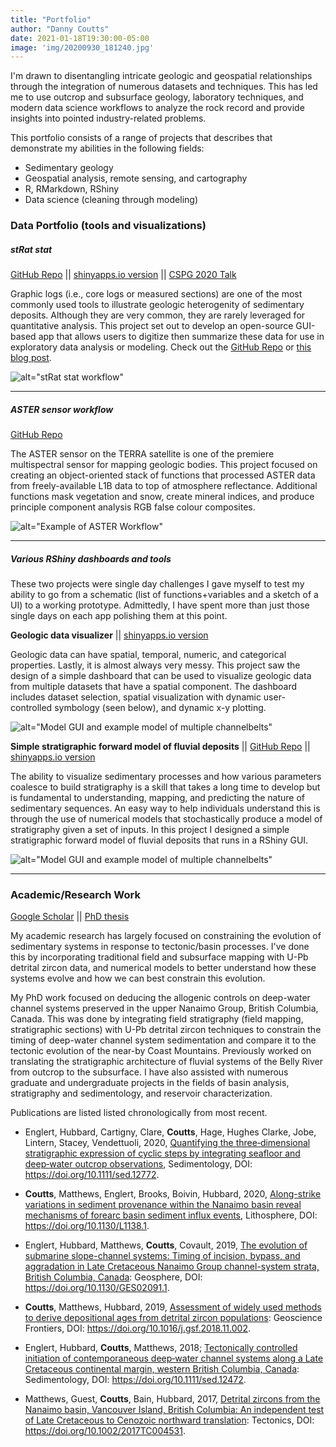 ```yaml
---
title: "Portfolio"
author: "Danny Coutts"
date: 2021-01-18T19:30:00-05:00
image: 'img/20200930_181240.jpg'
---
```


I'm drawn to disentangling intricate geologic and geospatial relationships through the integration of numerous datasets and techniques. This has led me to use outcrop and subsurface geology, laboratory techniques, and modern data science workflows to analyze the rock record and provide insights into pointed industry-related problems. 

This portfolio consists of a range of projects that describes that demonstrate my abilities in the following fields:
- Sedimentary geology
- Geospatial analysis, remote sensing, and cartography
- R, RMarkdown, RShiny
- Data science (cleaning through modeling)


### Data Portfolio (tools and visualizations)
##### stRat stat 
[GitHub Repo](https://github.com/ActiveMargins/stRatstat) || [shinyapps.io version](https://activemargins.shinyapps.io/stRat_stat/) || [CSPG 2020 Talk](https://www.youtube.com/watch?v=4cbkrBNZ2o4&ab_channel=CptCatastrophe) 

Graphic logs (i.e., core logs or measured sections) are one of the most commonly used tools to illustrate geologic heterogenity of sedimentary deposits. Although they are very common, they are rarely leveraged for quantitative analysis. This project set out to develop an open-source GUI-based app that allows users to digitize then summarize these data for use in exploratory data analysis or modeling. Check out the [GitHub Repo](https://github.com/ActiveMargins/stRatstat) or [this blog post](https://couttsgeodata.netlify.app/post/2021-01-21-strat-stat-project/).


![alt="stRat stat workflow" ](/img/portfolio/stRatstat_workflow.png)

-----

##### ASTER sensor workflow
[GitHub Repo](https://github.com/ActiveMargins/ASTERSatelliteProcessing)

The ASTER sensor on the TERRA satellite is one of the premiere multispectral sensor for mapping geologic bodies. This project focused on creating an object-oriented stack of functions that processed ASTER data from freely-available L1B data to top of atmosphere reflectance. Additional functions mask vegetation and snow, create mineral indices, and produce principle component analysis RGB false colour composites.

![alt="Example of ASTER Workflow"](/img/portfolio/ASTER_Workflow1.jpg)

-----
 
##### Various RShiny dashboards and tools

These two projects were single day challenges I gave myself to test my ability to go from a schematic (list of functions+variables and a sketch of a UI) to a working prototype. Admittedly, I have spent more than just those single days on each app polishing them at this point.  

**Geologic data visualizer** || [shinyapps.io version](https://activemargins.shinyapps.io/till_data_exploration/)

Geologic data can have spatial, temporal, numeric, and categorical properties. Lastly, it is almost always very messy. This project saw the design of a simple dashboard that can be used to visualize geologic data from multiple datasets that have a spatial component. The dashboard includes dataset selection, spatial visualization with dynamic user-controlled symbology (seen below), and dynamic x-y plotting.

![alt="Model GUI and example model of multiple channelbelts" ](/img/portfolio/TillGeochemistryMap.JPG)

**Simple stratigraphic forward model of fluvial deposits** || [GitHub Repo](https://github.com/ActiveMargins/FluvialStratSim) || [shinyapps.io version](https://activemargins.shinyapps.io/FluvialStratApp/) 

The ability to visualize sedimentary processes and how various parameters coalesce to build stratigraphy is a skill that takes a long time to develop but is fundamental to understanding, mapping, and predicting the nature of sedimentary sequences. An easy way to help individuals understand this is through the use of numerical models that stochastically produce a model of stratigraphy given a set of inputs. In this project I designed a simple stratigraphic forward model of fluvial deposits that runs in a RShiny GUI. 

![alt="Model GUI and example model of multiple channelbelts" ](/img/portfolio/ForwardStratigraphicModel.JPG)


-----

### Academic/Research Work
[Google Scholar](https://scholar.google.com/citations?user=RogRDGAAAAAJ&hl=en) || [PhD thesis](https://prism.ucalgary.ca/handle/1880/112547)

My academic research has largely focused on constraining the evolution of sedimentary systems in response to tectonic/basin processes. I've done this by incorporating traditional field and subsurface mapping with U-Pb detrital zircon data, and numerical models to better understand how these systems evolve and how we can best constrain this evolution. 

My PhD work focused on deducing the allogenic controls on deep-water channel systems preserved in the upper Nanaimo Group, British Columbia, Canada. This was done by integrating field stratigraphy (field mapping, stratigraphic sections) with U-Pb detrital zircon techniques to constrain the timing of deep-water channel system sedimentation and compare it to the tectonic evolution of the near-by Coast Mountains. Previously worked on translating the stratigraphic architecture of fluvial systems of the Belly River from outcrop to the subsurface. I have also assisted with numerous graduate and undergraduate projects in the fields of basin analysis, stratigraphy and sedimentology, and reservoir characterization.


Publications are listed listed chronologically from most recent.

* Englert, Hubbard, Cartigny, Clare, **Coutts**, Hage, Hughes Clarke, Jobe, Lintern, Stacey, Vendettuoli, 2020, [Quantifying the three‐dimensional stratigraphic expression of cyclic steps by integrating seafloor and deep‐water outcrop observations](https://onlinelibrary.wiley.com/doi/full/10.1111/sed.12772), Sedimentology, DOI: https://doi.org/10.1111/sed.12772.

* **Coutts**, Matthews, Englert, Brooks, Boivin, Hubbard, 2020, [Along-strike variations in sediment provenance within the Nanaimo basin reveal mechanisms of forearc basin sediment influx events](https://pubs.geoscienceworld.org/gsa/lithosphere/article/12/1/180/581081/Along-strike-variations-in-sediment-provenance), Lithosphere, DOI: https://doi.org/10.1130/L1138.1.

* Englert, Hubbard, Matthews, **Coutts**, Covault, 2019, [The evolution of submarine slope-channel systems: Timing of incision, bypass, and aggradation in Late Cretaceous Nanaimo Group channel-system strata, British Columbia, Canada](https://pubs.geoscienceworld.org/gsa/geosphere/article/16/1/281/579682): Geosphere, DOI: https://doi.org/10.1130/GES02091.1.

* **Coutts**, Matthews, Hubbard, 2019, [Assessment of widely used methods to derive depositional ages from detrital zircon populations](https://www.sciencedirect.com/science/article/pii/S1674987118302391): Geoscience Frontiers, DOI: https://doi.org/10.1016/j.gsf.2018.11.002.

* Englert, Hubbard, **Coutts**, Matthews, 2018; [Tectonically controlled initiation of contemporaneous deep‐water channel systems along a Late Cretaceous continental margin, western British Columbia, Canada](https://onlinelibrary.wiley.com/doi/abs/10.1111/sed.12472): Sedimentology, DOI: https://doi.org/10.1111/sed.12472.

* Matthews, Guest, **Coutts**, Bain, Hubbard, 2017, [Detrital zircons from the Nanaimo basin, Vancouver Island, British Columbia: An independent test of Late Cretaceous to Cenozoic northward translation](https://agupubs.onlinelibrary.wiley.com/doi/full/10.1002/2017TC004531): Tectonics, DOI:  https://doi.org/10.1002/2017TC004531.
